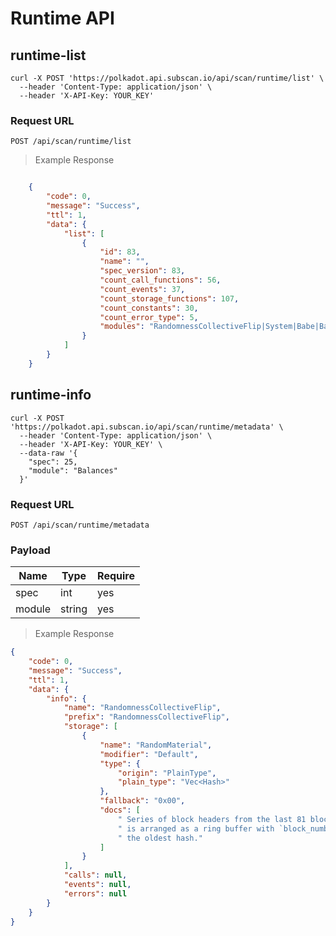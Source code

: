 # Runtime API

## runtime-list

```shell
curl -X POST 'https://polkadot.api.subscan.io/api/scan/runtime/list' \
  --header 'Content-Type: application/json' \
  --header 'X-API-Key: YOUR_KEY'
```

### Request URL

`POST /api/scan/runtime/list`

> Example Response

```json

    {
        "code": 0,
        "message": "Success",
        "ttl": 1,
        "data": {
            "list": [
                {
                    "id": 83,
                    "name": "",
                    "spec_version": 83,
                    "count_call_functions": 56,
                    "count_events": 37,
                    "count_storage_functions": 107,
                    "count_constants": 30,
                    "count_error_type": 5,
                    "modules": "RandomnessCollectiveFlip|System|Babe|Balances|Indices|Kton|Timestamp|Balances|Authorship|GrandpaFinality|ImOnline||Offences|Session|Staking|Contract|Sudo||EthRelay|EthBacking"
                }
            ]
        }
    }
```

## runtime-info

```shell
curl -X POST 'https://polkadot.api.subscan.io/api/scan/runtime/metadata' \
  --header 'Content-Type: application/json' \
  --header 'X-API-Key: YOUR_KEY' \
  --data-raw '{
    "spec": 25,
    "module": "Balances"
  }'
```

### Request URL

`POST /api/scan/runtime/metadata`

### Payload

| Name   | Type   | Require |
| ------ | ------ | ------- |
| spec   | int    | yes     |
| module | string | yes     |


> Example Response

```json
{
    "code": 0,
    "message": "Success",
    "ttl": 1,
    "data": {
        "info": {
            "name": "RandomnessCollectiveFlip",
            "prefix": "RandomnessCollectiveFlip",
            "storage": [
                {
                    "name": "RandomMaterial",
                    "modifier": "Default",
                    "type": {
                        "origin": "PlainType",
                        "plain_type": "Vec<Hash>"
                    },
                    "fallback": "0x00",
                    "docs": [
                        " Series of block headers from the last 81 blocks that acts as random seed material. This",
                        " is arranged as a ring buffer with `block_number % 81` being the index into the `Vec` of",
                        " the oldest hash."
                    ]
                }
            ],
            "calls": null,
            "events": null,
            "errors": null
        }
    }
}
```
